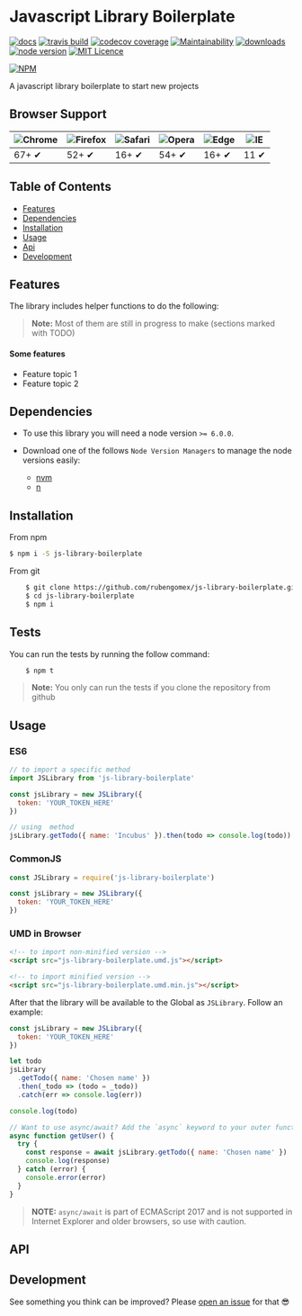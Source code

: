 # Javascript Library Boilerplate

[![docs](http://inch-ci.org/github/rubengomex/js-library-boilerplate.svg?branch=master)](https://rubengomex.github.io/js-library-boilerplate/)
[![travis build](https://img.shields.io/travis/rubengomex/js-library-boilerplate.svg)](https://travis-ci.org/rubengomex/js-library-boilerplate)
[![codecov coverage](https://img.shields.io/codecov/c/github/rubengomex/js-library-boilerplate.svg)](https://codecov.io/gh/rubengomex/js-library-boilerplate)
[![Maintainability](https://api.codeclimate.com/v1/badges/a30f3e3286b4c0406f5f/maintainability)](https://codeclimate.com/github/rubengomex/js-library-boilerplate/maintainability)
[![downloads](https://img.shields.io/npm/dm/js-library-boilerplate.svg)](https://npm-stat.com/charts.html?package=js-library-boilerplate&from=2017-08-11)
[![node version](https://img.shields.io/node/v/js-library-boilerplate.svg)](https://nodejs.org)
[![MIT Licence](https://img.shields.io/github/license/rubengomex/js-library-boilerplate.svg)](https://opensource.org/licenses/MIT)

[![NPM](https://nodei.co/npm/js-library-boilerplate.png?downloads=true&downloadRank=true&stars=true)](https://npm.im/js-library-boilerplate)

A javascript library boilerplate to start new projects

## Browser Support

| ![Chrome](https://raw.github.com/alrra/browser-logos/master/src/chrome/chrome_48x48.png) | ![Firefox](https://raw.github.com/alrra/browser-logos/master/src/firefox/firefox_48x48.png) | ![Safari](https://raw.github.com/alrra/browser-logos/master/src/safari/safari_48x48.png) | ![Opera](https://raw.github.com/alrra/browser-logos/master/src/opera/opera_48x48.png) | ![Edge](https://raw.github.com/alrra/browser-logos/master/src/edge/edge_48x48.png) | ![IE](https://raw.github.com/alrra/browser-logos/master/src/archive/internet-explorer_9-11/internet-explorer_9-11_48x48.png) |
| ---------------------------------------------------------------------------------------- | ------------------------------------------------------------------------------------------- | ---------------------------------------------------------------------------------------- | ------------------------------------------------------------------------------------- | ---------------------------------------------------------------------------------- | ---------------------------------------------------------------------------------------------------------------------------- |
| 67+ ✔                                                                                    | 52+ ✔                                                                                       | 16+ ✔                                                                                    | 54+ ✔                                                                                 | 16+ ✔                                                                              | 11 ✔                                                                                                                         |

## Table of Contents

- [Features](#features)
- [Dependencies](#dependencies)
- [Installation](#installation)
- [Usage](#usage)
- [Api](#api)
- [Development](#development)

## Features

The library includes helper functions to do the following:

> **Note:** Most of them are still in progress to make (sections marked with TODO)

#### Some features

- Feature topic 1
- Feature topic 2

## Dependencies

- To use this library you will need a node version `>= 6.0.0`.

- Download one of the follows `Node Version Managers` to manage the node versions easily:
  - [nvm](https://github.com/creationix/nvm/blob/master/README.md)
  - [n](https://github.com/tj/n)

## Installation

From npm

```bash
$ npm i -S js-library-boilerplate
```

From git

```bash
    $ git clone https://github.com/rubengomex/js-library-boilerplate.git
    $ cd js-library-boilerplate
    $ npm i
```

## Tests

You can run the tests by running the follow command:

```bash
    $ npm t
```

> **Note:** You only can run the tests if you clone the repository from github

## Usage

### ES6

```js
// to import a specific method
import JSLibrary from 'js-library-boilerplate'

const jsLibrary = new JSLibrary({
  token: 'YOUR_TOKEN_HERE'
})

// using  method
jsLibrary.getTodo({ name: 'Incubus' }).then(todo => console.log(todo))
```

### CommonJS

```js
const JSLibrary = require('js-library-boilerplate')

const jsLibrary = new JSLibrary({
  token: 'YOUR_TOKEN_HERE'
})
```

### UMD in Browser

```html
<!-- to import non-minified version -->
<script src="js-library-boilerplate.umd.js"></script>

<!-- to import minified version -->
<script src="js-library-boilerplate.umd.min.js"></script>
```

After that the library will be available to the Global as `JSLibrary`. Follow an example:

```js
const jsLibrary = new JSLibrary({
  token: 'YOUR_TOKEN_HERE'
})

let todo
jsLibrary
  .getTodo({ name: 'Chosen name' })
  .then(_todo => (todo = _todo))
  .catch(err => console.log(err))

console.log(todo)

// Want to use async/await? Add the `async` keyword to your outer function/method.
async function getUser() {
  try {
    const response = await jsLibrary.getTodo({ name: 'Chosen name' })
    console.log(response)
  } catch (error) {
    console.error(error)
  }
}
```

> **NOTE:** `async/await` is part of ECMAScript 2017 and is not supported in Internet
> Explorer and older browsers, so use with caution.

## API

## Development

See something you think can be improved? Please [open an issue](https://github.com/rubengomex/js-library-boilerplate/issues/new) for that 😎
